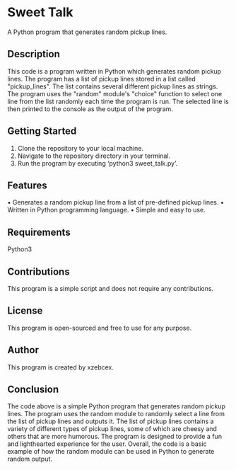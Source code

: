 # Sweet Talk
A Python program that generates random pickup lines.

## Description
This code is a program written in Python which generates random pickup lines. The program has a list of pickup lines stored in a list called "pickup_lines". The list contains several different pickup lines as strings. The program uses the "random" module's "choice" function to select one line from the list randomly each time the program is run. The selected line is then printed to the console as the output of the program.

## Getting Started
1.	Clone the repository to your local machine.
2.	Navigate to the repository directory in your terminal.
3.	Run the program by executing ‘python3 sweet_talk.py’.

## Features
•	Generates a random pickup line from a list of pre-defined pickup lines.
•	Written in Python programming language.
•	Simple and easy to use.

## Requirements
Python3

## Contributions
This program is a simple script and does not require any contributions.

## License
This program is open-sourced and free to use for any purpose.

## Author
This program is created by xzebcex.
## Conclusion
The code above is a simple Python program that generates random pickup lines. The program uses the random module to randomly select a line from the list of pickup lines and outputs it. The list of pickup lines contains a variety of different types of pickup lines, some of which are cheesy and others that are more humorous. The program is designed to provide a fun and lighthearted experience for the user. Overall, the code is a basic example of how the random module can be used in Python to generate random output.

